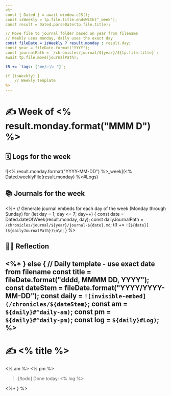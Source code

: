 ```yaml
---
<%*
const { Dated } = await window.cJS();
const isWeekly = tp.file.title.endsWith("_week");
const result = Dated.parseDate(tp.file.title);

// Move file to journal folder based on year from filename
// Weekly uses monday, daily uses the exact day
const fileDate = isWeekly ? result.monday : result.day;
const year = fileDate.format("YYYY");
const journalPath = `/chronicles/journal/${year}/${tp.file.title}`;
await tp.file.move(journalPath);

tR += `tags: ["me/✅/✍️ "]`;

if (isWeekly) {
    // Weekly template
%>
---
```

# ✍️ Week of <% result.monday.format("MMM D") %>

## 🗓️ Logs for the week
![<% result.monday.format("YYYY-MM-DD") %>_week](<% Dated.weeklyFile(result.monday) %>#Logs)

## 📚 Journals for the week

<%*
    // Generate journal embeds for each day of the week (Monday through Sunday)
    for (let day = 1; day <= 7; day++) {
        const date = Dated.dateOfWeek(result.monday, day);
        const dailyJournalPath = `/chronicles/journal/${year}/journal-${date}.md`;
        tR += `![${date}](${dailyJournalPath})\n\n`;
    }
%>

## 🧘‍♀️ Reflection

<%*
} else {
    // Daily template - use exact date from filename
    const title = fileDate.format("dddd, MMMM DD, YYYY");
    const dateStem = fileDate.format("YYYY/YYYY-MM-DD");
    const daily = `![invisible-embed](/chronicles/${dateStem}`;
    const am = `${daily}#^daily-am)`;
    const pm = `${daily}#^daily-pm)`;
    const log = `${daily}#Log)`;
%>
---
# ✍️ <% title %>

<% am %>
<% pm %>

> [!todo] Done today:
> <% log %>

<%*
}
%>
